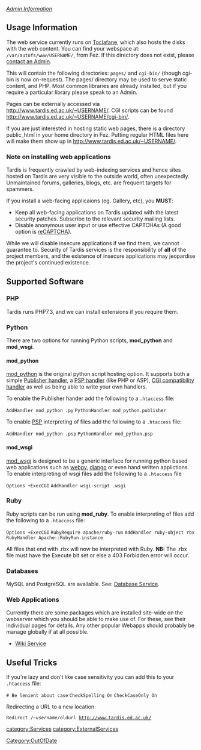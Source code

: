 *[Admin Information](Web_Service/Admin "wikilink")*

## Usage Information

The web service currently runs on [Toclafane](Toclafane "wikilink"),
which also hosts the disks with the web content. You can find your
webspace at: `/var/autofs/www/USERNAME/`, from Fez. If this directory
does not exist, please [contact an Admin](Contact "wikilink").

This will contain the following directories: `pages/` and `cgi-bin/`
(though cgi-bin is now on-request). The pages/ directory may be used to
serve static content, and PHP. Most common libraries are already
installed, but if you require a particular library please speak to an
Admin.

Pages can be externally accessed via
<http://www.tardis.ed.ac.uk/~USERNAME/>. CGI scripts can be found
<http://www.tardis.ed.ac.uk/~USERNAME/cgi-bin/>.

If you are just interested in hosting static web pages, there is a
directory public_html in your home directory in Fez. Putting regular
HTML files here will make them show up in
<http://www.tardis.ed.ac.uk/~USERNAME/>.

### Note on installing web applications

Tardis is frequently crawled by web-indexing services and hence sites
hosted on Tardis are very visible to the outside world, often
unexpectedly. Unmaintained forums, galleries, blogs, etc. are frequent
targets for spammers.

If you install a web-facing applicaions (eg. Gallery, etc), you
**MUST**:

-   Keep all web-facing applications on Tardis updated with the latest
    security patches. Subscribe to the relevant security mailing lists.
-   Disable anonymous user input or use effective CAPTCHAs (A good
    option is [reCAPTCHA](http://recaptcha.net/)).

While we will disable insecure applications if we find them, we cannot
guarantee to. Security of Tardis services is the responsibility of
**all** of the project members, and the existence of insecure
applications may jeopardise the project's continued existence.

## Supported Software

### PHP

Tardis runs PHP7.3, and we can install extensions if you require them.

### Python

There are two options for running Python scripts, **mod_python** and
**mod_wsgi**.

#### mod_python

[mod_python](http://www.modpython.org/) is the original python script
hosting option. It supports both a simple [Publisher
handler](http://www.modpython.org/live/current/doc-html/hand-pub.html),
a [PSP
handler](http://www.modpython.org/live/current/doc-html/hand-psp.html)
(like PHP or ASP), [CGI compatibility
handler](http://www.modpython.org/live/current/doc-html/hand-cgi.html)
as well as being able to write your own handlers.

To enable the Publisher hander add the following to a `.htaccess` file:

`AddHandler mod_python .py`
`PythonHandler mod_python.publisher`

To enable
[PSP](http://www.modpython.org/live/current/doc-html/pyapi-psp.html)
interpreting of files add the following to a `.htaccess` file:

`AddHandler mod_python .psp`
`PythonHandler mod_python.psp`

#### mod_wsgi

[mod_wsgi](http://code.google.com/p/modwsgi/) is designed to be a
generic interface for running python based web applications such as
[webpy](http://webpy.org/), [django](http://www.djangoproject.com/) or
even hand written applictions. To enable interpreting of wsgi files add
the following to a `.htaccess` file

`Options +ExecCGI`
`AddHandler wsgi-script .wsgi`

### Ruby

Ruby scripts can be run using **mod_ruby**. To enable interpreting of
files add the following to a `.htaccess` file:

`Options +ExecCGI`
`RubyRequire apache/ruby-run`
`AddHandler ruby-object rbx`
`RubyHandler Apache::RubyRun.instance`

All files that end with .rbx will now be interpreted with Ruby. **NB:**
The .rbx file must have the Execute bit set or else a 403 Forbidden
error will occur.

### Databases

MySQL and PostgreSQL are available. See: [Database
Service](Database_Service "wikilink").

### Web Applications

Currently there are some packages which are installed site-wide on the
webserver which you should be able to make use of. For these, see their
individual pages for details. Any other popular Webapps should probably
be manage globally if at all possible.

-   [Wiki Service](Wiki_Service "wikilink")

## Useful Tricks

If you're lazy and don't like case sensitivity you can add this to your
`.htaccess` file:

`# Be lenient about case`
`CheckSpelling On`
`CheckCaseOnly On`

Redirecting a URL to a new location:

`Redirect /~`<var>`username`</var>`/oldurl `[`http://www.tardis.ed.ac.uk/`](http://www.tardis.ed.ac.uk/)

[category:Services](category:Services "wikilink")
[category:ExternalServices](category:ExternalServices "wikilink")

[Category:OutOfDate](Category:OutOfDate "wikilink")